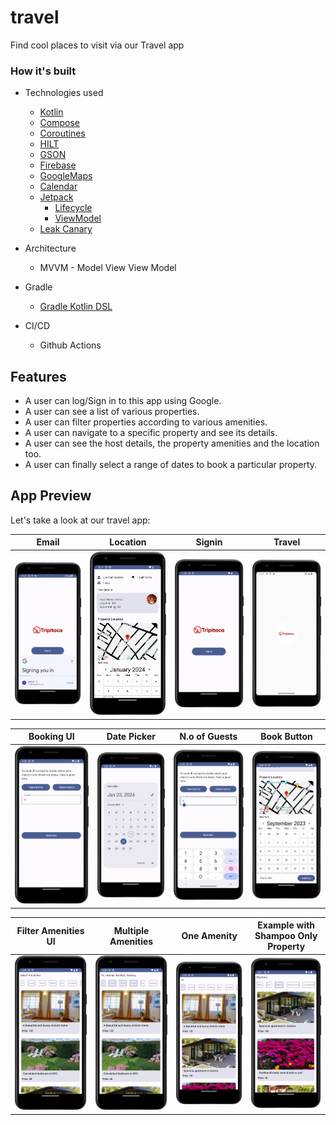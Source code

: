 # travel
Find cool places to visit via our Travel app

### How it's built

* Technologies used
    * [Kotlin](https://kotlinlang.org/)
    * [Compose](https://developer.android.com/jetpack/compose) 
    * [Coroutines](https://kotlinlang.org/docs/reference/coroutines-overview.html)
    * [HILT](https://developer.android.com/training/dependency-injection/hilt-android)
    * [GSON](https://github.com/google/gson)
    * [Firebase](https://firebase.google.com/support)
    * [GoogleMaps](https://www.google.com/maps)
    * [Calendar](https://github.com/boguszpawlowski/ComposeCalendar)
    * [Jetpack](https://developer.android.com/jetpack)
        * [Lifecycle](https://developer.android.com/topic/libraries/architecture/lifecycle)
        * [ViewModel](https://developer.android.com/topic/libraries/architecture/viewmodel)
    * [Leak Canary](https://github.com/square/leakcanary)

* Architecture
    * MVVM - Model View View Model

* Gradle
    * [Gradle Kotlin DSL](https://docs.gradle.org/current/userguide/kotlin_dsl.html)

* CI/CD
    * Github Actions
 
## Features
* A user can log/Sign in to this app using Google.
* A user can see a list of various properties.
* A user can filter properties according to various amenities.
* A user can navigate to a specific property and see its details.
* A user can see the host details, the property amenities and the location too.
* A user can finally select a range of dates to book a particular property.

## App Preview

Let's take a look at our travel app:

Email | Location | Signin |Travel
--- | --- | --- |---
<img src="https://github.com/kanake10/travel/blob/main/screenshots/email.png" width="280"/> | <img src="https://github.com/kanake10/travel/blob/main/screenshots/locate.png" width="280"/> | <img src="https://github.com/kanake10/travel/blob/main/screenshots/signin.png" width="280"/> | <img src="https://github.com/kanake10/travel/blob/main/screenshots/tripitaca.png" width="280"/>

Booking UI | Date Picker |N.o of Guests |Book Button
--- | --- | --- |---
<img src="https://github.com/kanake10/travel/blob/main/screenshots/booking.png" width="280"/> | <img src="https://github.com/kanake10/travel/blob/main/screenshots/datepicker.png" width="280"/> | <img src="https://github.com/kanake10/travel/blob/main/screenshots/guests.png" width="280"/> | <img src="https://github.com/kanake10/travel/blob/main/screenshots/day_book.png" width="280"/>

Filter Amenities UI | Multiple Amenities |One Amenity |Example with Shampoo Only Property
--- | --- | --- |---
<img src="https://github.com/kanake10/travel/blob/main/screenshots/filter_amenities.png" width="280"/> | <img src="https://github.com/kanake10/travel/blob/main/screenshots/multiple.png" width="280"/> | <img src="https://github.com/kanake10/travel/blob/main/screenshots/one_amenity.png" width="280"/> | <img src="https://github.com/kanake10/travel/blob/main/screenshots/shampo_only.png" width="280"/>



